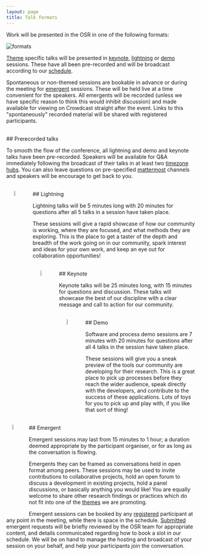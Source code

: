 ```yaml
---
layout: page
title: Talk formats
---
```




Work will be presented in the OSR in one of the following formats:

<img align="center" src="../img/formats_wo_social_horiz.png" alt="formats">



[Theme](themes.md) specific talks will be presented in [keynote](#keynote), [lightning](#lightning) or [demo](#demo) sessions.
These have all been pre-recorded and will be broadcast according to our [schedule](schedule.html).

Spontaneous or non-themed sessions are bookable in advance or during the meeting for [emergent](#emergent) sessions.
These will be held live at a time convenient for the speakers. All emergents will be recorded (unless we have specific reason to think this would inhibit discussion) and made available for viewing on Crowdcast straight after the event.
Links to this "spontaneously" recorded material will be shared with registered participants.

<br>
## Prerecorded talks

To smooth the flow of the conference, all lightning and demo and keynote talks have been pre-recorded. Speakers will be available for Q&A immediately following the broadcast of their talks in at least two [timezone hubs](access.md/#hubs). You can also leave questions on pre-specified [mattermost](access.md/#zero-cost) channels and speakers will be encourage to get back to you.


<div id="lightning"></div>
<br>
## Lightning <img align="left" src="../img/lightning.png" alt="lightning" width="6%" hspace="20">

Lightning talks will be 5 minutes long with 20 minutes for questions after all 5 talks in a session have taken place.

These sessions will give a rapid showcase of how our community is working, where they are focused, and what methods they are exploring. This is the place to get a taster of the depth and breadth of the work going on in our community, spark interest and ideas for your own work, and keep an eye out for collaboration opportunities!

<div id="keynote"></div>
<br>
## Keynote <img style="float: left;" src="../img/keynote.png" alt="keynote" width="6%" hspace="20">

Keynote talks will be 25 minutes long, with 15 minutes for questions and discussion. These talks will showcase the best of our discipline with a clear message and call to action for our community.

<div id="demo"></div>
<br>
## Demo <img align="left" src="../img/demo.png" alt="demo" width="6%" hspace="20">

Software and process demo sessions are 7 minutes with 20 minutes for questions after all 4 talks in the session have taken place.

These sessions will give you a sneak preview of the tools our community are developing for their research. This is a great place to pick up processes before they reach the wider audience, speak directly with the developers, and contribute to the success of these applications. Lots of toys for you to pick up and play with, if you like that sort of thing!

<div id="emergent"></div>
<br>
## Emergent <img align="left" src="../img/emergent.png" alt="Emergent" width="6%" hspace="15" style="vertical-align=middle;">

Emergent sessions may last from 15 minutes to 1 hour; a duration deemed appropriate by the participant organiser, or for as long as the conversation is flowing.  

Emergents they can be framed as conversations held in open format among peers. These sessions may be used to invite contributions to collaborative projects, hold an open forum to discuss a development in existing projects, hold a panel discussions, or basically anything you would like! You are equally welcome to share other research findings or practices which do not fit into one of the [themes](themes.md) we are promoting.

Emergent sessions can be booked by any [registered](register-PLACEHOLDER.md) participant at any point in the meeting, while there is space in the schedule. [Submitted](submit.md) emergent requests will be briefly reviewed by the OSR team for appropriate content, and details communicated regarding how to book a slot in our schedule. We will be on hand to manage the hosting and broadcast of your session on your behalf, and help your participants join the conversation.

